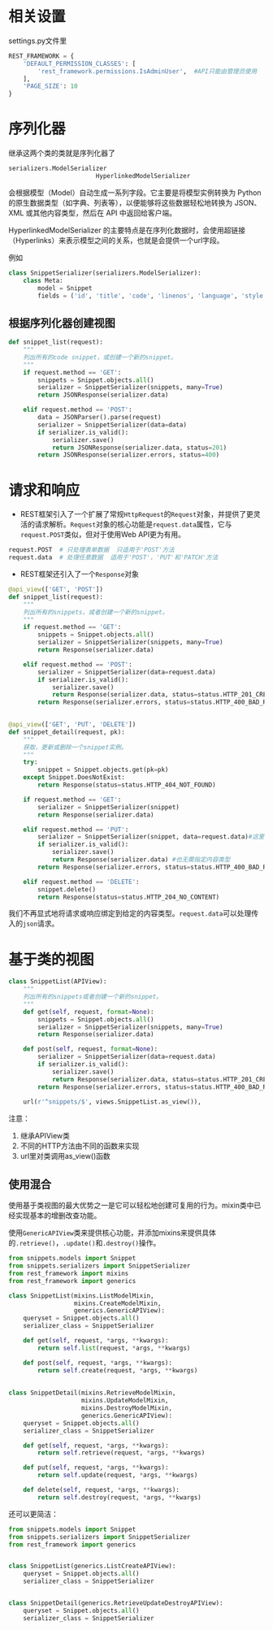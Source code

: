 # 相关设置

settings.py文件里

```python
REST_FRAMEWORK = {
    'DEFAULT_PERMISSION_CLASSES': [
        'rest_framework.permissions.IsAdminUser',  #API只能由管理员使用
    ],
    'PAGE_SIZE': 10
}
```



# 序列化器

继承这两个类的类就是序列化器了

```python
serializers.ModelSerializer
						HyperlinkedModelSerializer
```

会根据模型（Model）自动生成一系列字段。它主要是将模型实例转换为 Python 的原生数据类型（如字典、列表等），以便能够将这些数据轻松地转换为 JSON、XML 或其他内容类型，然后在 API 中返回给客户端。

HyperlinkedModelSerializer 的主要特点是在序列化数据时，会使用超链接（Hyperlinks）来表示模型之间的关系，也就是会提供一个url字段。

例如

```python
class SnippetSerializer(serializers.ModelSerializer):
    class Meta:
        model = Snippet
        fields = ('id', 'title', 'code', 'linenos', 'language', 'style')
```

## 根据序列化器创建视图

```python
def snippet_list(request):
    """
    列出所有的code snippet，或创建一个新的snippet。
    """
    if request.method == 'GET':
        snippets = Snippet.objects.all()
        serializer = SnippetSerializer(snippets, many=True)
        return JSONResponse(serializer.data)

    elif request.method == 'POST':
        data = JSONParser().parse(request)
        serializer = SnippetSerializer(data=data)
        if serializer.is_valid():
            serializer.save()
            return JSONResponse(serializer.data, status=201)
        return JSONResponse(serializer.errors, status=400)

```

# 请求和响应

- REST框架引入了一个扩展了常规`HttpRequest`的`Request`对象，并提供了更灵活的请求解析。`Request`对象的核心功能是`request.data`属性，它与`request.POST`类似，但对于使用Web API更为有用。

```python
request.POST  # 只处理表单数据  只适用于'POST'方法
request.data  # 处理任意数据  适用于'POST'，'PUT'和'PATCH'方法
```

- REST框架还引入了一个`Response`对象

```python
@api_view(['GET', 'POST'])
def snippet_list(request):
    """
    列出所有的snippets，或者创建一个新的snippet。
    """
    if request.method == 'GET':
        snippets = Snippet.objects.all()
        serializer = SnippetSerializer(snippets, many=True)
        return Response(serializer.data)

    elif request.method == 'POST':
        serializer = SnippetSerializer(data=request.data)
        if serializer.is_valid():
            serializer.save()
            return Response(serializer.data, status=status.HTTP_201_CREATED)
        return Response(serializer.errors, status=status.HTTP_400_BAD_REQUEST)

      
@api_view(['GET', 'PUT', 'DELETE'])
def snippet_detail(request, pk):
    """
    获取，更新或删除一个snippet实例。
    """
    try:
        snippet = Snippet.objects.get(pk=pk)
    except Snippet.DoesNotExist:
        return Response(status=status.HTTP_404_NOT_FOUND)

    if request.method == 'GET':
        serializer = SnippetSerializer(snippet)
        return Response(serializer.data)

    elif request.method == 'PUT':
        serializer = SnippetSerializer(snippet, data=request.data)#这里无需对request进行JSON解析，其data就是json请求
        if serializer.is_valid():
            serializer.save()
            return Response(serializer.data) #也无需指定内容类型
        return Response(serializer.errors, status=status.HTTP_400_BAD_REQUEST)

    elif request.method == 'DELETE':
        snippet.delete()
        return Response(status=status.HTTP_204_NO_CONTENT)
```

我们不再显式地将请求或响应绑定到给定的内容类型。`request.data`可以处理传入的`json`请求。

# 基于类的视图

```python
class SnippetList(APIView):
    """
    列出所有的snippets或者创建一个新的snippet。
    """
    def get(self, request, format=None):
        snippets = Snippet.objects.all()
        serializer = SnippetSerializer(snippets, many=True)
        return Response(serializer.data)

    def post(self, request, format=None):
        serializer = SnippetSerializer(data=request.data)
        if serializer.is_valid():
            serializer.save()
            return Response(serializer.data, status=status.HTTP_201_CREATED)
        return Response(serializer.errors, status=status.HTTP_400_BAD_REQUEST)
      
    url(r'^snippets/$', views.SnippetList.as_view()),      
```

注意：

1. 继承APIView类
2. 不同的HTTP方法由不同的函数来实现
3. url里对类调用as_view()函数

## 使用混合

使用基于类视图的最大优势之一是它可以轻松地创建可复用的行为。mixin类中已经实现基本的增删改查功能。

使用`GenericAPIView`类来提供核心功能，并添加mixins来提供具体的`.retrieve()`，`.update()`和`.destroy()`操作。

```python
from snippets.models import Snippet
from snippets.serializers import SnippetSerializer
from rest_framework import mixins
from rest_framework import generics

class SnippetList(mixins.ListModelMixin,
                  mixins.CreateModelMixin,
                  generics.GenericAPIView):
    queryset = Snippet.objects.all()
    serializer_class = SnippetSerializer

    def get(self, request, *args, **kwargs):
        return self.list(request, *args, **kwargs)

    def post(self, request, *args, **kwargs):
        return self.create(request, *args, **kwargs)
      
      
class SnippetDetail(mixins.RetrieveModelMixin,
                    mixins.UpdateModelMixin,
                    mixins.DestroyModelMixin,
                    generics.GenericAPIView):
    queryset = Snippet.objects.all()
    serializer_class = SnippetSerializer

    def get(self, request, *args, **kwargs):
        return self.retrieve(request, *args, **kwargs)

    def put(self, request, *args, **kwargs):
        return self.update(request, *args, **kwargs)

    def delete(self, request, *args, **kwargs):
        return self.destroy(request, *args, **kwargs)      
```

还可以更简洁：

```python
from snippets.models import Snippet
from snippets.serializers import SnippetSerializer
from rest_framework import generics


class SnippetList(generics.ListCreateAPIView):
    queryset = Snippet.objects.all()
    serializer_class = SnippetSerializer


class SnippetDetail(generics.RetrieveUpdateDestroyAPIView):
    queryset = Snippet.objects.all()
    serializer_class = SnippetSerializer
```

